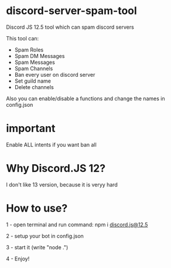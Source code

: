 # discord-server-spam-tool
Discord JS 12.5 tool which can spam discord servers

This tool can:
- Spam Roles
- Spam DM Messages
- Spam Messages
- Spam Channels
- Ban every user on discord server
- Set guild name
- Delete channels

Also you can enable/disable a functions and change the names in config.json

# important
Enable ALL intents if you want ban all

# Why Discord.JS 12?
I don't like 13 version, because it is veryy hard

# How to use?
1 - open terminal and run command:
npm i discord.js@12.5

2 - setup your bot in config.json

3 - start it (write "node .")

4 - Enjoy!
